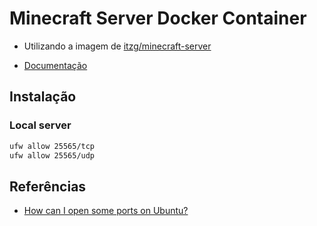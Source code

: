 # Minecraft Server Docker Container

* Utilizando a imagem de [itzg/minecraft-server](https://hub.docker.com/r/itzg/minecraft-server)


* [Documentação](https://github.com/itzg/docker-minecraft-server/blob/master/README.md)



## Instalação

### Local server

```bash
ufw allow 25565/tcp
ufw allow 25565/udp
```



## Referências

* [How can I open some ports on Ubuntu?](https://stackoverflow.com/questions/30251889/how-can-i-open-some-ports-on-ubuntu)